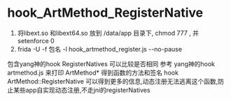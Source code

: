 # hook_ArtMethod_RegisterNative
1. 将libext.so 和libext64.so 放到 /data/app 目录下, chmod 777 , 并setenforce 0
2. frida -U -f 包名 -l hook_artmethod_register.js --no-pause


包含yang神的hook RegisterNatives 可以比较是否相同 参考 yang神的hook artmethod.js 来打印 ArtMethod* 得到函数的方法和签名 
hook ArtMethod::RegisterNative 可以得到更多的信息,动态注册无法逃离这个函数,防止某些app自实现动态注册,不走jni的registerNatives 
